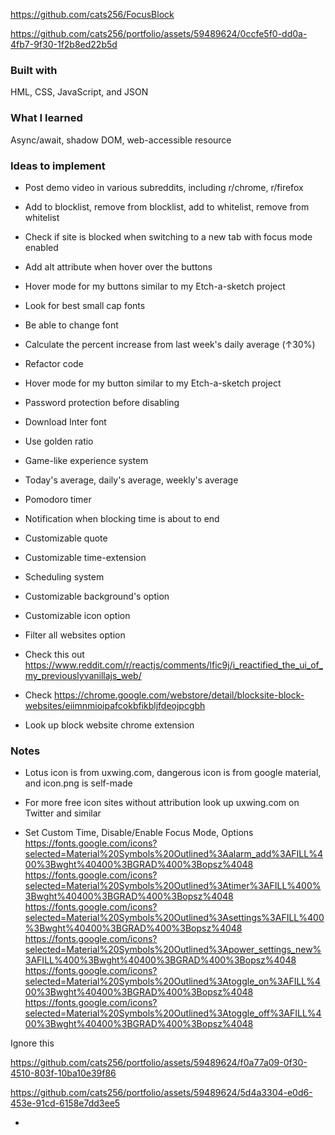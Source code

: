 https://github.com/cats256/FocusBlock

https://github.com/cats256/portfolio/assets/59489624/0ccfe5f0-dd0a-4fb7-9f30-1f2b8ed22b5d

### Built with

HML, CSS, JavaScript, and JSON

### What I learned

Async/await, shadow DOM, web-accessible resource

### Ideas to implement

- Post demo video in various subreddits, including r/chrome, r/firefox

- Add to blocklist, remove from blocklist, add to whitelist, remove from whitelist

- Check if site is blocked when switching to a new tab with focus mode enabled

- Add alt attribute when hover over the buttons

- Hover mode for my buttons similar to my Etch-a-sketch project
- Look for best small cap fonts
- Be able to change font
- Calculate the percent increase from last week's daily average (↑30%)

- Refactor code
- Hover mode for my button similar to my Etch-a-sketch project

- Password protection before disabling

- Download Inter font

- Use golden ratio

- Game-like experience system

- Today's average, daily's average, weekly's average

- Pomodoro timer

- Notification when blocking time is about to end

- Customizable quote

- Customizable time-extension

- Scheduling system

- Customizable background's option

- Customizable icon option

- Filter all websites option

- Check this out https://www.reddit.com/r/reactjs/comments/lfic9j/i_reactified_the_ui_of_my_previouslyvanillajs_web/

- Check https://chrome.google.com/webstore/detail/blocksite-block-websites/eiimnmioipafcokbfikbljfdeojpcgbh

- Look up block website chrome extension

### Notes

- Lotus icon is from uxwing.com, dangerous icon is from google material, and icon.png is self-made

- For more free icon sites without attribution look up uxwing.com on Twitter and similar

- Set Custom Time, Disable/Enable Focus Mode, Options
  https://fonts.google.com/icons?selected=Material%20Symbols%20Outlined%3Aalarm_add%3AFILL%400%3Bwght%40400%3BGRAD%400%3Bopsz%4048
  https://fonts.google.com/icons?selected=Material%20Symbols%20Outlined%3Atimer%3AFILL%400%3Bwght%40400%3BGRAD%400%3Bopsz%4048
  https://fonts.google.com/icons?selected=Material%20Symbols%20Outlined%3Asettings%3AFILL%400%3Bwght%40400%3BGRAD%400%3Bopsz%4048
  https://fonts.google.com/icons?selected=Material%20Symbols%20Outlined%3Apower_settings_new%3AFILL%400%3Bwght%40400%3BGRAD%400%3Bopsz%4048
  https://fonts.google.com/icons?selected=Material%20Symbols%20Outlined%3Atoggle_on%3AFILL%400%3Bwght%40400%3BGRAD%400%3Bopsz%4048
  https://fonts.google.com/icons?selected=Material%20Symbols%20Outlined%3Atoggle_off%3AFILL%400%3Bwght%40400%3BGRAD%400%3Bopsz%4048


Ignore this


https://github.com/cats256/portfolio/assets/59489624/f0a77a09-0f30-4510-803f-10ba10e39f86


https://github.com/cats256/portfolio/assets/59489624/5d4a3304-e0d6-453e-91cd-6158e7dd3ee5


-
